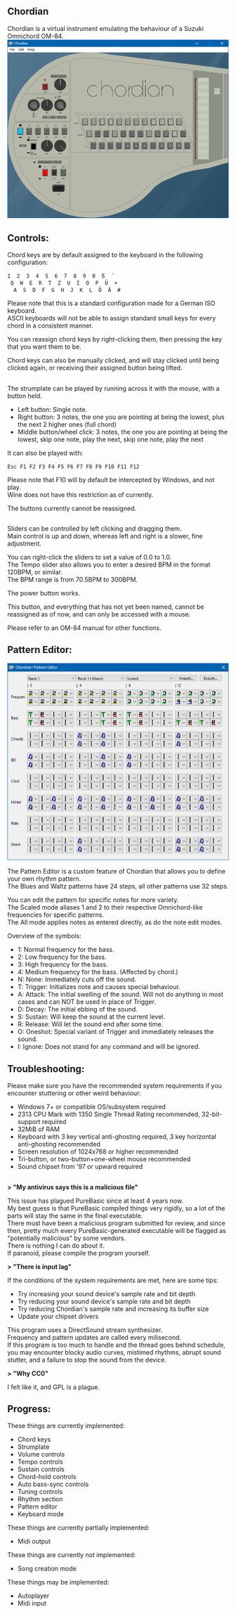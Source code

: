 ## **Chordian**

Chordian is a virtual instrument emulating the behaviour of a Suzuki Omnichord OM-84.
![Screenshot of Chordian running on Windows 10](_media/screenshot.png)


##

## **Controls:**

Chord keys are by default assigned to the keyboard in the following configuration:

    1  2  3  4  5  6  7  8  9  0  ß  ´
     Q  W  E  R  T  Z  U  I  O  P  Ü  +
      A  S  D  F  G  H  J  K  L  Ö  Ä  #

Please note that this is a standard configuration made for a German ISO keyboard.\
ASCII keyboards will not be able to assign standard small keys for every chord in a consistent manner.

You can reassign chord keys by right-clicking them, then pressing the key that you want them to be.

Chord keys can also be manually clicked, and will stay clicked until being clicked again, or receiving their assigned button being lifted.


##

The strumplate can be played by running across it with the mouse, with a button held.

- Left button: Single note.
- Right button: 3 notes, the one you are pointing at being the lowest, plus the next 2 higher ones (full chord)
- Middle button/wheel click: 3 notes, the one you are pointing at being the lowest, skip one note, play the next, skip one  note, play the next

It can also be played with:

    Esc F1 F2 F3 F4 F5 F6 F7 F8 F9 F10 F11 F12

Please note that F10 will by default be intercepted by Windows, and not play.\
Wine does not have this restriction as of currently.

The buttons currently cannot be reassigned.


##

Sliders can be controlled by left clicking and dragging them.\
Main control is up and down, whereas left and right is a slower, fine adjustment.

You can right-click the sliders to set a value of 0.0 to 1.0.\
The Tempo slider also allows you to enter a desired BPM in the format 120BPM, or
similar.\
The BPM range is from 70.5BPM to 300BPM.

The power button works.

This button, and everything that has not yet been named, cannot be reassigned as of now, and can only be accessed with a mouse.

Please refer to an OM-84 manual for other functions.


## **Pattern Editor:**

![Screenshot of Chordian's Pattern Editor on Windows 10](_media/patedit.png)

The Pattern Editor is a custom feature of Chordian that allows you to define your own rhythm pattern.\
The Blues and Waltz patterns have 24 steps, all other patterns use 32 steps.

You can edit the pattern for specific notes for more variety.\
The Scaled mode aliases 1 and 2 to their respective Omnichord-like frequencies for specific patterns.\
The All mode applies notes as entered directly, as do the note edit modes.

Overview of the symbols:
- 1: Normal frequency for the bass.
- 2: Low frequency for the bass.
- 3: High frequency for the bass.
- 4: Medium frequency for the bass. (Affected by chord.)
- N: None: Immediately cuts off the sound.
- T: Trigger: Initializes note and causes special behaviour.
- A: Attack: The initial swelling of the sound. Will not do anything in most cases and can NOT be used in place of Trigger.
- D: Decay: The initial ebbing of the sound.
- S: Sustain: Will keep the sound at the current level.
- R: Release: Will let the sound end after some time.
- O: Oneshot: Special variant of Trigger and immediately releases the sound.
- I: Ignore: Does not stand for any command and will be ignored.


## **Troubleshooting:**

Please make sure you have the recommended system requirements if you encounter stuttering or other weird behaviour:
- Windows 7+ or compatible OS/subsystem required
- 2313 CPU Mark with 1350 Single Thread Rating recommended, 32-bit-support required
- 32MiB of RAM
- Keyboard with 3 key vertical anti-ghosting required, 3 key horizontal anti-ghosting recommended
- Screen resolution of 1024x768 or higher recommended
- Tri-button, or two-button+one-wheel mouse recommended
- Sound chipset from '97 or upward required


##

**> "My antivirus says this is a malicious file"**

This issue has plagued PureBasic since at least 4 years now.\
My best guess is that PureBasic compiled things very rigidly, so a lot of the parts will stay the same in the final executable.\
There must have been a malicious program submitted for review, and since then, pretty much every PureBasic-generated executable will be flagged as "potentially malicious" by some vendors.\
There is nothing I can do about it.\
If paranoid, please compile the program yourself.


**> "There is input lag"**

If the conditions of the system requirements are met, here are some tips:

- Try increasing your sound device's sample rate and bit depth
- Try reducing your sound device's sample rate and bit depth
- Try reducing Chordian's sample rate and increasing its buffer size
- Update your chipset drivers

This program uses a DirectSound stream synthesizer.\
Frequency and pattern updates are called every milisecond.\
If this program is too much to handle and the thread goes behind schedule, you may encounter blocky audio curves, mistimed rhythms, abrupt sound stutter, and a failure to stop the sound from the device.


**> "Why CC0"**

I felt like it, and GPL is a plague.


## **Progress:**

These things are currently implemented:

- Chord keys
- Strumplate
- Volume controls
- Tempo controls
- Sustain controls
- Chord-hold controls
- Auto bass-sync controls
- Tuning controls
- Rhythm section
- Pattern editor
- Keyboard mode


These things are currently partially implemented:

- Midi output


These things are currently not implemented:

- Song creation mode


These things may be implemented:

- Autoplayer
- Midi input

